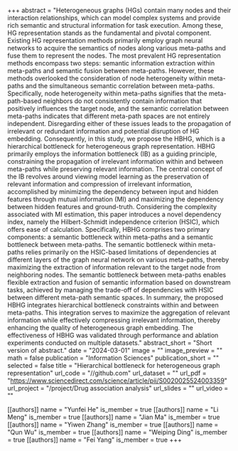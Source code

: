 +++
abstract = "Heterogeneous graphs (HGs) contain many nodes and their interaction relationships, which can model complex systems and provide rich semantic and structural information for task execution. Among these, HG representation stands as the fundamental and pivotal component. Existing HG representation methods primarily employ graph neural networks to acquire the semantics of nodes along various meta-paths and fuse them to represent the nodes. The most prevalent HG representation methods encompass two steps: semantic information extraction within meta-paths and semantic fusion between meta-paths. However, these methods overlooked the consideration of node heterogeneity within meta-paths and the simultaneous semantic correlation between meta-paths. Specifically, node heterogeneity within meta-paths signifies that the meta-path-based neighbors do not consistently contain information that positively influences the target node, and the semantic correlation between meta-paths indicates that different meta-path spaces are not entirely independent. Disregarding either of these issues leads to the propagation of irrelevant or redundant information and potential disruption of HG embedding. Consequently, in this study, we propose the HBHG, which is a hierarchical bottleneck for heterogeneous graph representation. HBHG primarily employs the information bottleneck (IB) as a guiding principle, constraining the propagation of irrelevant information within and between meta-paths while preserving relevant information. The central concept of the IB revolves around viewing model learning as the preservation of relevant information and compression of irrelevant information, accomplished by minimizing the dependency between input and hidden features through mutual information (MI) and maximizing the dependency between hidden features and ground-truth. Considering the complexity associated with MI estimation, this paper introduces a novel dependency index, namely the Hilbert-Schmidt independence criterion (HSIC), which offers ease of calculation. Specifically, HBHG comprises two primary components: a semantic bottleneck within meta-paths and a semantic bottleneck between meta-paths. The semantic bottleneck within meta-paths relies primarily on the HSIC-based limitations of dependencies at different layers of the graph neural network on various meta-paths, thereby maximizing the extraction of information relevant to the target node from neighboring nodes. The semantic bottleneck between meta-paths enables flexible extraction and fusion of semantic information based on downstream tasks, achieved by managing the trade-off of dependencies with HSIC between different meta-path semantic spaces. In summary, the proposed HBHG integrates hierarchical bottleneck constraints within and between meta-paths. This integration serves to maximize the aggregation of relevant information while effectively compressing irrelevant information, thereby enhancing the quality of heterogeneous graph embedding. The effectiveness of HBHG was validated through performance and ablation experiments conducted on multiple datasets."
abstract_short = "Short version of abstract."
date = "2024-03-01"
image = ""
image_preview = ""
math = false
publication = "Information Sciences"
publication_short = ""
selected = false
title = "Hierarchical bottleneck for heterogeneous graph representation"
url_code = "//github.com"
url_dataset = ""
url_pdf = "https://www.sciencedirect.com/science/article/pii/S0020025524003359"
url_project = "/project/Drug association analysis"
url_slides = ""
url_video = ""

[[authors]]
    name = "Yunfei He"
    is_member = true
[[authors]]
    name = "Li Meng"
    is_member = true
[[authors]]
    name = "Jian Ma"
    is_member = true
[[authors]]
    name = "Yiwen Zhang"
    is_member = true
[[authors]]
    name = "Qun Wu"
    is_member = true
[[authors]]
    name = "Weiping Ding"
    is_member = true
[[authors]]
    name = "Fei Yang"
    is_member = true
+++


<!-- You can add information in $\LaTeX$ and *Markdown* here. -->
